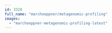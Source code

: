 ```yaml
---
id: 3328
full_name: "marchoeppner/metagenomic-profiling"
images: 
  - "marchoeppner-metagenomic-profiling-latest"
---
```

